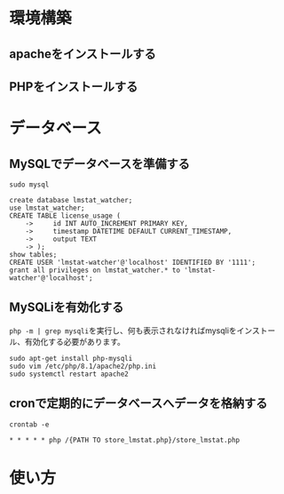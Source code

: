 # 環境構築
## apacheをインストールする


## PHPをインストールする



# データベース
## MySQLでデータベースを準備する


```
sudo mysql
```

```
create database lmstat_watcher;
use lmstat_watcher;
CREATE TABLE license_usage (
    ->     id INT AUTO_INCREMENT PRIMARY KEY,
    ->     timestamp DATETIME DEFAULT CURRENT_TIMESTAMP,
    ->     output TEXT
    -> );
show tables;
CREATE USER 'lmstat-watcher'@'localhost' IDENTIFIED BY '1111';
grant all privileges on lmstat_watcher.* to 'lmstat-watcher'@'localhost';
```
## MySQLiを有効化する
`php -m | grep mysqli`を実行し、何も表示されなければmysqliをインストール、有効化する必要があります。
```
sudo apt-get install php-mysqli
sudo vim /etc/php/8.1/apache2/php.ini
sudo systemctl restart apache2
```

## cronで定期的にデータベースへデータを格納する
```
crontab -e
```
```
* * * * * php /{PATH TO store_lmstat.php}/store_lmstat.php
```

# 使い方

